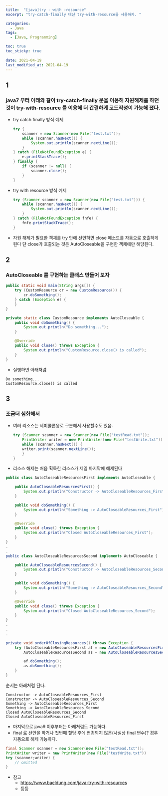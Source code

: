 ```yaml
---
title:  "[java]try - with -resource"
excerpt: "try-catch-finally 대신 try-with-resource를 사용하자. "

categories:
  - Java
tags:
  - [Java, Programming]

toc: true
toc_sticky: true
 
date: 2021-04-19
last_modified_at: 2021-04-19
---
```


## 1
### java7 부터 아래와 같이 try-catch-finally 문을 이용해 자원해제를 하던 것이 try-with-resource 를 이용해 더 간결하게 코드작성이 가능해 졌다.

* try catch finally 방식 예제
    ```java
    try {
        scanner = new Scanner(new File("test.txt"));
        while (scanner.hasNext()) {
            System.out.println(scanner.nextLine());
        }
    } catch (FileNotFoundException e) {
        e.printStackTrace();
    } finally {
        if (scanner != null) {
            scanner.close();
        }
    }
    ```

* try with resource 방식 예제
    ```java
    try (Scanner scanner = new Scanner(new File("test.txt"))) {
        while (scanner.hasNext()) {
            System.out.println(scanner.nextLine());
        }
    } catch (FileNotFoundException fnfe) {
        fnfe.printStackTrace();
    }
    ```

* 자원 해제가 필요한 객체를 try 안에 선언하면 close 메소드를 자동으로 호출하게 된다 단  close가 호출되는 것은 AutoCloseable을 구현한 객체에만 해당된다.

## 2
### AutoCloseable 를 구현하는 클래스 만들어 보자


```java
public static void main(String args[]) {
    try (CustomResource cr = new CustomResource()) {
        cr.doSomething();
    } catch (Exception e) {
    }
}

private static class CustomResource implements AutoCloseable {
    public void doSomething() {
        System.out.println("Do something...");
    }

    @Override
    public void close() throws Exception {
        System.out.println("CustomResource.close() is called");
    }
}
```
* 실행하면 아래처럼
```
Do something...
CustomResource.close() is called
```


## 3
### 조금더 심화해서

* 여러 리소스는 세미콜론응로 구분해서 사용할수도 있음.
    ```java
    try (Scanner scanner = new Scanner(new File("testRead.txt"));
        PrintWriter writer = new PrintWriter(new File("testWrite.txt"))) {
        while (scanner.hasNext()) {
        writer.print(scanner.nextLine());
        }
    }
    ```
* 리소스 해제는 처음 획득한 리소스가 제일 마지막에 해제된다
```java
public class AutoCloseableResourcesFirst implements AutoCloseable {

    public AutoCloseableResourcesFirst() {
        System.out.println("Constructor -> AutoCloseableResources_First");
    }

    public void doSomething() {
        System.out.println("Something -> AutoCloseableResources_First");
    }

    @Override
    public void close() throws Exception {
        System.out.println("Closed AutoCloseableResources_First");
    }
}
.
.
public class AutoCloseableResourcesSecond implements AutoCloseable {

    public AutoCloseableResourcesSecond() {
        System.out.println("Constructor -> AutoCloseableResources_Second");
    }

    public void doSomething() {
        System.out.println("Something -> AutoCloseableResources_Second");
    }

    @Override
    public void close() throws Exception {
        System.out.println("Closed AutoCloseableResources_Second");
    }
}
.
.
.

private void orderOfClosingResources() throws Exception {
    try (AutoCloseableResourcesFirst af = new AutoCloseableResourcesFirst();
        AutoCloseableResourcesSecond as = new AutoCloseableResourcesSecond()) {

        af.doSomething();
        as.doSomething();
    }
}

```


순서는 아래처럼 된다.
```
Constructor -> AutoCloseableResources_First
Constructor -> AutoCloseableResources_Second
Something -> AutoCloseableResources_First
Something -> AutoCloseableResources_Second
Closed AutoCloseableResources_Second
Closed AutoCloseableResources_First
```

* 마지막으로 java9 이후부터는 아래처럼도 가능하다.
* final 로 선언을 하거나 첫번째 할당 후에 변경되지 않은(사실상 final 변수)? 경우 자동으로 해제 가능하다.

```java
final Scanner scanner = new Scanner(new File("testRead.txt"));
PrintWriter writer = new PrintWriter(new File("testWrite.txt"))
try (scanner;writer) { 
    // omitted
}
```


* 참고
    * https://www.baeldung.com/java-try-with-resources
    * 등등

